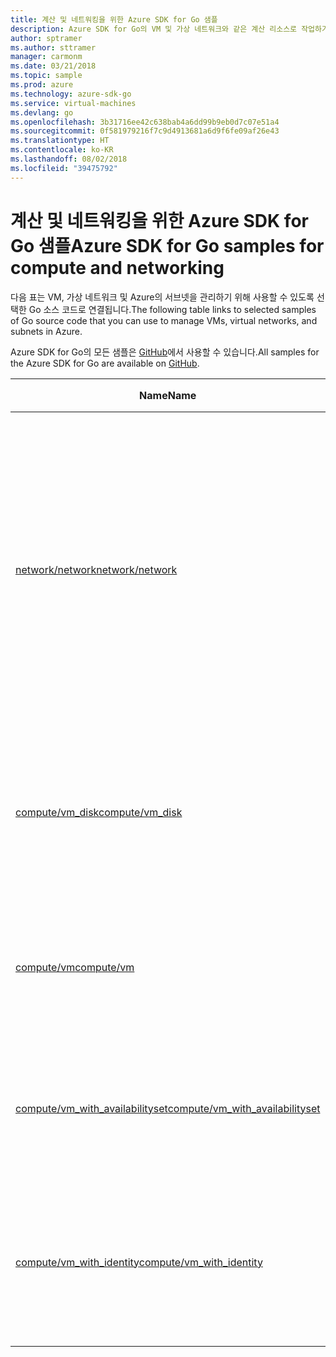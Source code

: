```yaml
---
title: 계산 및 네트워킹을 위한 Azure SDK for Go 샘플
description: Azure SDK for Go의 VM 및 가상 네트워크와 같은 계산 리소스로 작업하기 위해 선택한 샘플입니다.
author: sptramer
ms.author: sttramer
manager: carmonm
ms.date: 03/21/2018
ms.topic: sample
ms.prod: azure
ms.technology: azure-sdk-go
ms.service: virtual-machines
ms.devlang: go
ms.openlocfilehash: 3b31716ee42c638bab4a6dd99b9eb0d7c07e51a4
ms.sourcegitcommit: 0f581979216f7c9d4913681a6d9f6fe09af26e43
ms.translationtype: HT
ms.contentlocale: ko-KR
ms.lasthandoff: 08/02/2018
ms.locfileid: "39475792"
---
```

# <a name="azure-sdk-for-go-samples-for-compute-and-networking"></a><span data-ttu-id="bc04c-103">계산 및 네트워킹을 위한 Azure SDK for Go 샘플</span><span class="sxs-lookup"><span data-stu-id="bc04c-103">Azure SDK for Go samples for compute and networking</span></span>

<span data-ttu-id="bc04c-104">다음 표는 VM, 가상 네트워크 및 Azure의 서브넷을 관리하기 위해 사용할 수 있도록 선택한 Go 소스 코드로 연결됩니다.</span><span class="sxs-lookup"><span data-stu-id="bc04c-104">The following table links to selected samples of Go source code that you can use to manage VMs, virtual networks, and subnets in Azure.</span></span> 

<span data-ttu-id="bc04c-105">Azure SDK for Go의 모든 샘플은 [GitHub](https://github.com/Azure-Samples/azure-sdk-for-go-samples)에서 사용할 수 있습니다.</span><span class="sxs-lookup"><span data-stu-id="bc04c-105">All samples for the Azure SDK for Go are available on [GitHub](https://github.com/Azure-Samples/azure-sdk-for-go-samples).</span></span>

| <span data-ttu-id="bc04c-106">Name</span><span class="sxs-lookup"><span data-stu-id="bc04c-106">Name</span></span> | <span data-ttu-id="bc04c-107">설명</span><span class="sxs-lookup"><span data-stu-id="bc04c-107">Description</span></span> |
|------|-------------|
| [<span data-ttu-id="bc04c-108">network/network</span><span class="sxs-lookup"><span data-stu-id="bc04c-108">network/network</span></span>](https://github.com/Azure-Samples/azure-sdk-for-go-samples/blob/master/network/network.go) | <span data-ttu-id="bc04c-109">가상 네트워크, 서브넷 및 네트워크 보안 그룹을 포함한 네트워크 리소스를 생성, 업데이트, 삭제 및 쿼리합니다.</span><span class="sxs-lookup"><span data-stu-id="bc04c-109">Create, update, delete, and query network resources including virtual networks, subnets, and network security groups.</span></span> |
| [<span data-ttu-id="bc04c-110">compute/vm_disk</span><span class="sxs-lookup"><span data-stu-id="bc04c-110">compute/vm_disk</span></span>](https://github.com/Azure-Samples/azure-sdk-for-go-samples/blob/master/compute/vm_disk.go) | <span data-ttu-id="bc04c-111">VM에에 데이터 디스크를 생성, 첨부, 분리 및 암호화합니다.</span><span class="sxs-lookup"><span data-stu-id="bc04c-111">Create, attach, detatch, update, and encrypt data disks for a VM.</span></span> |
| [<span data-ttu-id="bc04c-112">compute/vm</span><span class="sxs-lookup"><span data-stu-id="bc04c-112">compute/vm</span></span>](https://github.com/Azure-Samples/azure-sdk-for-go-samples/blob/master/compute/vm.go) | <span data-ttu-id="bc04c-113">VM을 생성, 업데이트, 비활성화 및 관리합니다.</span><span class="sxs-lookup"><span data-stu-id="bc04c-113">Create, update, deactivate, and manage VMs.</span></span> |
| [<span data-ttu-id="bc04c-114">compute/vm_with_availabilityset</span><span class="sxs-lookup"><span data-stu-id="bc04c-114">compute/vm_with_availabilityset</span></span>](https://github.com/Azure-Samples/azure-sdk-for-go-samples/blob/master/compute/vm_with_availabilityset.go) | <span data-ttu-id="bc04c-115">VM에에 가용성 집합과 부하 분산 장치를 만듭니다.</span><span class="sxs-lookup"><span data-stu-id="bc04c-115">Create availability sets and load balancers for VMs.</span></span> |
| [<span data-ttu-id="bc04c-116">compute/vm_with_identity</span><span class="sxs-lookup"><span data-stu-id="bc04c-116">compute/vm_with_identity</span></span>](https://github.com/Azure-Samples/azure-sdk-for-go-samples/blob/master/compute/vm_with_identity.go) | <span data-ttu-id="bc04c-117">VM에 MSI(관리 서비스 ID)를 만들고 관리합니다.</span><span class="sxs-lookup"><span data-stu-id="bc04c-117">Create and manage Managed Service Identities (MSIs) for VMs.</span></span> |

